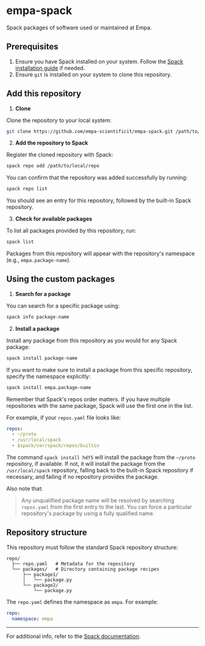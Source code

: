 # empa-spack

Spack packages of software used or maintained at Empa.

## Prerequisites

1. Ensure you have Spack installed on your system. Follow the [Spack installation guide](https://spack.readthedocs.io/en/latest/getting_started.html) if needed.
2. Ensure `git` is installed on your system to clone this repository.

## Add this repository

1. **Clone**

Clone the repository to your local system:
```bash
git clone https://github.com/empa-scientificit/empa-spack.git /path/to/local/repo
```

2. **Add the repository to Spack**

Register the cloned repository with Spack:
```bash
spack repo add /path/to/local/repo
```

You can confirm that the repository was added successfully by running:
```bash
spack repo list
```
You should see an entry for this repository, followed by the built-in Spack repository.

3. **Check for available packages**

To list all packages provided by this repository, run:
```bash
spack list
```

Packages from this repository will appear with the repository's namespace (e.g., `empa.package-name`).


## Using the custom packages

1. **Search for a package**

You can search for a specific package using:
```bash
spack info package-name
```

2. **Install a package**

Install any package from this repository as you would for any Spack package:
```bash
spack install package-name
```

If you want to make sure to install a package from this specific repository, specify the namespace explicitly:
```bash
spack install empa.package-name
```

Remember that Spack's repos order matters. If you have multiple repositories with the same package, Spack will use the first one in the list.

For example, if your `repos.yaml` file looks like:
```yaml
repos:
  - ~/proto
  - /usr/local/spack
  - $spack/var/spack/repos/builtin
```

The command `spack install hdf5` will install the package from the `~/proto` repository, if available. If not, it will install the package from the `/usr/local/spack` repository, falling back to the built-in Spack repository if necessary, and failing if no repository provides the package.

Also note that:
> Any unqualified package name will be resolved by searching `repos.yaml` from the first entry to the last. You can force a particular repository's package by using a fully qualified name.

## Repository structure

This repository must follow the standard Spack repository structure:
```
repo/
  ├── repo.yaml   # Metadata for the repository
  └── packages/   # Directory containing package recipes
      ├── package1/
      │   └── package.py
      └── package2/
          └── package.py
```

The `repo.yaml` defines the namespace as `empa`. For example:
```yaml
repo:
  namespace: empa
```

---

For additional info, refer to the [Spack documentation](https://spack.readthedocs.io).
